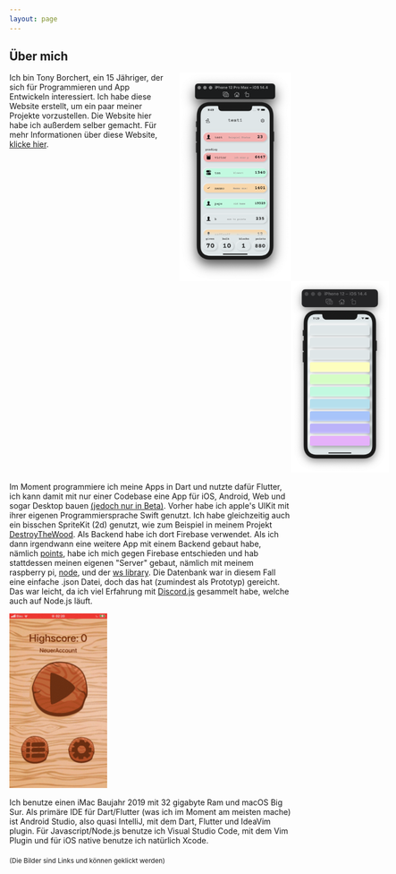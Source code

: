 ```yaml
---
layout: page
---
```


## Über mich
<div>
<p><a href="https://tonyborchert.xyz/points/"><img width="175" src="/assets/points/png/homepage.png" alt="homepage" style="width:200px;margin-left:15px;float:right;"></a>
Ich bin Tony Borchert, ein 15 Jähriger, der sich für Programmieren und App Entwickeln interessiert. Ich habe diese Website erstellt, um ein       paar meiner Projekte vorzustellen. Die Website hier habe ich außerdem selber gemacht. Für mehr Informationen über diese Website, <a href="https://tonyborchert.xyz/website/">klicke hier</a>.</p>
<p> 
<a href="https://tonyborchert.xyz/soundmeter/"><img width="175" alt="homepage" style="padding-left: 100%;" src="/assets/soundmeter/png/sound.png"> </a></div>

Im Moment programmiere ich meine Apps in Dart und nutzte dafür Flutter, ich kann damit mit nur einer Codebase eine App für iOS, Android, Web und sogar Desktop bauen [(jedoch nur in Beta)](https://flutter.dev/desktop#beta-snapshot-in-stable-channel/). Vorher habe ich apple's UIKit mit ihrer eigenen Programmiersprache Swift genutzt. Ich habe gleichzeitig auch ein bisschen SpriteKit (2d) genutzt, wie zum Beispiel in meinem Projekt [DestroyTheWood](https://tonyborchert.xyz/destroythewood/). Als Backend habe ich dort Firebase verwendet. Als ich dann irgendwann eine weitere App mit einem Backend gebaut habe, nämlich [points](https://tonyborchert.xyz/points/), habe ich mich gegen Firebase entschieden und hab stattdessen meinen eigenen "Server" gebaut, nämlich mit meinem raspberry pi, [node](https://nodejs.org/de/), und der [ws library](https://www.npmjs.com/package/ws/). Die Datenbank war in diesem Fall eine einfache .json Datei, doch das hat (zumindest als Prototyp) gereicht. Das war leicht, da ich viel Erfahrung mit [Discord.js](https://discord.js.org/) gesammelt habe, welche auch auf Node.js läuft.

<a href="https://tonyborchert.xyz/destroythewood/"><img width="175" alt="homepage" src="/assets/destroythewood/gif/spielen.gif"></a>

Ich benutze einen iMac Baujahr 2019 mit 32 gigabyte Ram und macOS Big Sur. Als primäre IDE für Dart/Flutter (was ich im Moment am meisten mache) ist Android Studio, also quasi IntelliJ, mit dem Dart, Flutter und IdeaVim plugin. Für Javascript/Node.js benutze ich Visual Studio Code, mit dem Vim Plugin und für iOS native benutze ich natürlich Xcode.


<sub>(Die Bilder sind Links und können geklickt werden)</sub>
</p>
